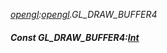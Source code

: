_[opengl](../../modules/opengl/opengl-module.md):[opengl](../../modules/opengl/opengl-module.md).GL\_DRAW\_BUFFER4_
##### Const GL\_DRAW\_BUFFER4:[Int](../../modules/wonkey/wonkey-types-int.md)
